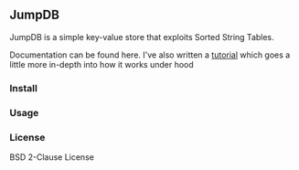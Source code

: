 ## JumpDB

JumpDB is a simple key-value store that exploits Sorted String Tables. 

Documentation can be found here. I've also written a [tutorial](https://navyazaveri.github.io/algorithms/2020/01/12/write-a-kv-store-from-scratch.html)   which goes a little more in-depth into how it works under hood

### Install  



### Usage 


### License 
BSD 2-Clause License
